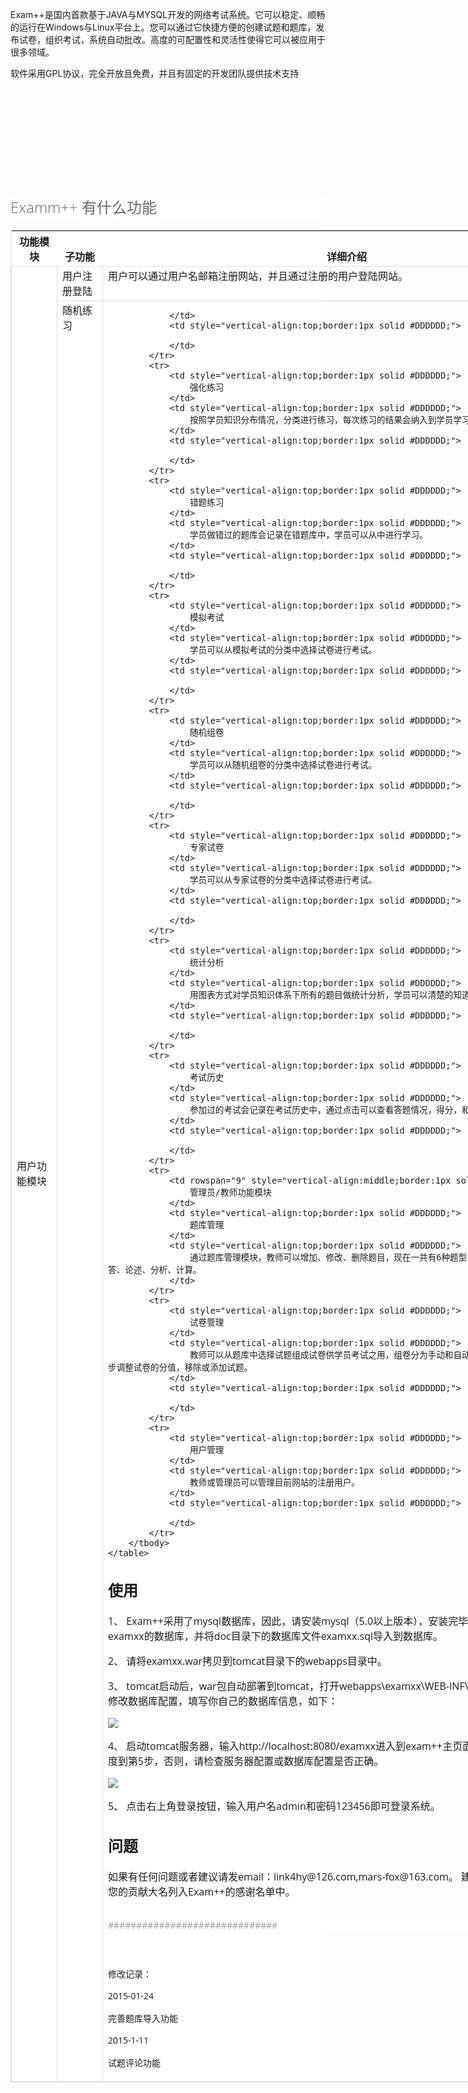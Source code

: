 <span style="font-size:14px;">Exam++是国内首款基于JAVA与MYSQL开发的网络考试系统。它可以稳定、顺畅的运行在Windows与Linux平台上。您可以通过它快捷方便的创建试题和题库，发布试卷，组织考试，系统自动批改。高度的可配置性和灵活性使得它可以被应用于很多领域。</span> 
</p>
<p>
	<span style="font-size:14px;">软件采用GPL协议，完全开放且免费，并且有固定的开发团队提供技术支持</span> 
</p>
<p>
	<br />
</p>
<p>
	<img src="http://static.oschina.net/uploads/space/2015/0112/103947_v1r5_135389.png" alt="" /> 
</p>
<p>
	<br />
</p>
<p>
	<br />
</p>
<p>
	<img src="http://static.oschina.net/uploads/space/2015/0112/104147_knZd_135389.jpg" alt="" /> 
</p>
<p>
	<br />
</p>
<h2 style="font-family:微软雅黑, 宋体, 'Open Sans', sans-serif;color:#666666;font-size:24px;font-weight:300 !important;background-color:#FFFFFF;">
	Examm++ 有什么功能
</h2>
<div class="select-test-content" style="color:#666666;font-family:微软雅黑, 宋体, 'Open Sans', sans-serif;font-size:14px;background-color:#FFFFFF;">
	<table style="width:930px;border:1px solid #DDDDDD;background-color:transparent;">
		<tbody>
			<tr>
				<th style="vertical-align:bottom;">
					功能模块
				</th>
				<th style="vertical-align:bottom;">
					子功能
				</th>
				<th style="vertical-align:bottom;">
					详细介绍
				</th>
			</tr>
		</tbody>
		<tbody>
			<tr>
				<td rowspan="9" style="vertical-align:middle;border:1px solid #DDDDDD;">
					用户功能模块
				</td>
				<td style="vertical-align:top;border:1px solid #DDDDDD;">
					用户注册登陆
				</td>
				<td style="vertical-align:top;border:1px solid #DDDDDD;">
					用户可以通过用户名邮箱注册网站，并且通过注册的用户登陆网站。
				</td>
			</tr>
			<tr>
				<td style="vertical-align:top;border:1px solid #DDDDDD;">
					随机练习
				</td>
				<td style="vertical-align:top;border:1px solid #DDDDDD;">
					
				</td>
				<td style="vertical-align:top;border:1px solid #DDDDDD;">

				</td>
			</tr>
			<tr>
				<td style="vertical-align:top;border:1px solid #DDDDDD;">
					强化练习
				</td>
				<td style="vertical-align:top;border:1px solid #DDDDDD;">
					按照学员知识分布情况，分类进行练习，每次练习的结果会纳入到学员学习进度中。
				</td>
				<td style="vertical-align:top;border:1px solid #DDDDDD;">
					
				</td>
			</tr>
			<tr>
				<td style="vertical-align:top;border:1px solid #DDDDDD;">
					错题练习
				</td>
				<td style="vertical-align:top;border:1px solid #DDDDDD;">
					学员做错过的题库会记录在错题库中，学员可以从中进行学习。
				</td>
				<td style="vertical-align:top;border:1px solid #DDDDDD;">
					
				</td>
			</tr>
			<tr>
				<td style="vertical-align:top;border:1px solid #DDDDDD;">
					模拟考试
				</td>
				<td style="vertical-align:top;border:1px solid #DDDDDD;">
					学员可以从模拟考试的分类中选择试卷进行考试。
				</td>
				<td style="vertical-align:top;border:1px solid #DDDDDD;">
					
				</td>
			</tr>
			<tr>
				<td style="vertical-align:top;border:1px solid #DDDDDD;">
					随机组卷
				</td>
				<td style="vertical-align:top;border:1px solid #DDDDDD;">
					学员可以从随机组卷的分类中选择试卷进行考试。
				</td>
				<td style="vertical-align:top;border:1px solid #DDDDDD;">
					
				</td>
			</tr>
			<tr>
				<td style="vertical-align:top;border:1px solid #DDDDDD;">
					专家试卷
				</td>
				<td style="vertical-align:top;border:1px solid #DDDDDD;">
					学员可以从专家试卷的分类中选择试卷进行考试。
				</td>
				<td style="vertical-align:top;border:1px solid #DDDDDD;">
					
				</td>
			</tr>
			<tr>
				<td style="vertical-align:top;border:1px solid #DDDDDD;">
					统计分析
				</td>
				<td style="vertical-align:top;border:1px solid #DDDDDD;">
					用图表方式对学员知识体系下所有的题目做统计分析，学员可以清楚的知道自己的知识点掌握情况。
				</td>
				<td style="vertical-align:top;border:1px solid #DDDDDD;">
					
				</td>
			</tr>
			<tr>
				<td style="vertical-align:top;border:1px solid #DDDDDD;">
					考试历史
				</td>
				<td style="vertical-align:top;border:1px solid #DDDDDD;">
					参加过的考试会记录在考试历史中，通过点击可以查看答题情况，得分，和错题解答。
				</td>
				<td style="vertical-align:top;border:1px solid #DDDDDD;">
					
				</td>
			</tr>
			<tr>
				<td rowspan="9" style="vertical-align:middle;border:1px solid #DDDDDD;">
					管理员/教师功能模块
				</td>
				<td style="vertical-align:top;border:1px solid #DDDDDD;">
					题库管理
				</td>
				<td style="vertical-align:top;border:1px solid #DDDDDD;">
					通过题库管理模块，教师可以增加、修改、删除题目，现在一共有6种题型，包括单选、多选、判断、简答、论述、分析、计算。
				</td>
			</tr>
			<tr>
				<td style="vertical-align:top;border:1px solid #DDDDDD;">
					试卷管理
				</td>
				<td style="vertical-align:top;border:1px solid #DDDDDD;">
					教师可以从题库中选择试题组成试卷供学员考试之用，组卷分为手动和自动两种。组卷完毕后还可以进一步调整试卷的分值，移除或添加试题。
				</td>
				<td style="vertical-align:top;border:1px solid #DDDDDD;">
					
				</td>
			</tr>
			<tr>
				<td style="vertical-align:top;border:1px solid #DDDDDD;">
					用户管理
				</td>
				<td style="vertical-align:top;border:1px solid #DDDDDD;">
					教师或管理员可以管理目前网站的注册用户。
				</td>
				<td style="vertical-align:top;border:1px solid #DDDDDD;">
					
				</td>
			</tr>
		</tbody>
	</table>
</div>

<h2 id="document-h">使用</h2>
<p>
	1、	Exam++采用了mysql数据库，因此，请安装mysql（5.0以上版本），安装完毕后，请创建一个名为examxx的数据库，并将doc目录下的数据库文件examxx.sql导入到数据库。
</p>
<p>
	2、	请将examxx.war拷贝到tomcat目录下的webapps目录中。
</p>
<p>
	3、	tomcat启动后，war包自动部署到tomcat，打开webapps\examxx\WEB-INF\spring\root-context.xml修改数据库配置，填写你自己的数据库信息，如下：
</p>
	<img src="http://www.examxx.net/resources/images/document/111.png" />
<p>
	4、	启动tomcat服务器，输入http://localhost:8080/examxx进入到exam++主页面。如果能正常打开，则进度到第5步，否则，请检查服务器配置或数据库配置是否正确。
</p>
	<img src="http://www.examxx.net/resources/images/document/222.jpg" />
<p>
	5、	点击右上角登录按钮，输入用户名admin和密码123456即可登录系统。
</p>
<h2 id="document-h">问题</h2>
<p>
	如果有任何问题或者建议请发email：link4hy@126.com,mars-fox@163.com。 建议与问题一经采纳即会将您的贡献大名列入Exam++的感谢名单中。
</p>						
<h2 style="font-family:微软雅黑, 宋体, 'Open Sans', sans-serif;color:#666666;font-size:24px;font-weight:300 !important;background-color:#FFFFFF;">
	<span style="font-size:14px;">##############################</span> 
</h2>
<p>
	<br />
</p>
<p>
	<span style="font-size:14px;">修改记录：</span> 
</p>
<p>
	<span style="font-size:14px;">2015-01-24</span> 
</p>
<p>
	<span style="font-size:14px;">完善题库导入功能</span> 
</p>
<p>
	<span style="font-size:14px;">2015-1-11</span> 
</p>
<p>
	<span style="font-size:14px;">试题评论功能</span> 
</p>
